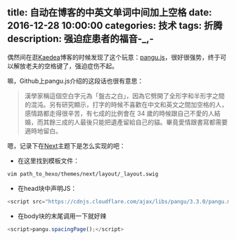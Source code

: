 title: 自动在博客的中英文单词中间加上空格
date: 2016-12-28 10:00:00
categories: 技术
tags: 折腾 
description: 强迫症患者的福音-_,-
---

偶然间在逛[Kaedea](http://kaedea.com/2016/06/26/front-auto-space/)博客的时候发现了这个玩意：[pangu.js](https://github.com/vinta/pangu.js)，很好很强势，终于可以解放老夫的空格键了，强迫症伤不起。

嘛，Github上pangu.js介绍的这段话也很有意思：

> 漢學家稱這個空白字元為「盤古之白」，因為它劈開了全形字和半形字之間的混沌。另有研究顯示，打字的時候不喜歡在中文和英文之間加空格的人，感情路都走得很辛苦，有七成的比例會在 34 歲的時候跟自己不愛的人結婚，而其餘三成的人最後只能把遺產留給自己的貓。畢竟愛情跟書寫都需要適時地留白。

嗯，记录下在[Next](https://github.com/iissnan/hexo-theme-next)主题下是怎么实现的吧：

* 在这里找到模板文件：

```bash
vim path_to_hexo/themes/next/layout/_layout.swig
```

* 在head块中声明JS：

```js
<script src="https://cdnjs.cloudflare.com/ajax/libs/pangu/3.3.0/pangu.min.js"></script>
```

* 在body块的末尾调用一下就好辣

```js
<script>pangu.spacingPage();</script>
```
